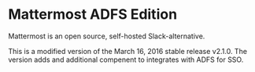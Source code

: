 # Mattermost ADFS Edition

Mattermost is an open source, self-hosted Slack-alternative. 

This is a modified version of the March 16, 2016 stable release v2.1.0.
The version adds and additional compenent to integrates with ADFS for SSO.
